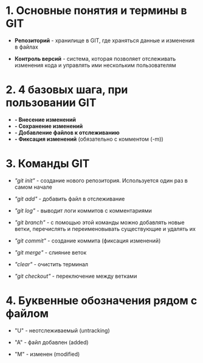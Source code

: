 # 1. Основные понятия и термины в GIT

* **Репозиторий** - хранилище в GIT, где храняться данные и изменения в файлах

* **Контроль версий** - система, которая позволяет отслеживать изменения кода и управлять ими нескольким пользователям

# 2. 4 базовых шага, при пользовании GIT

* **- Внесение изменений**
* **- Сохранение изменений**
* **- Добавление файлов к отслеживанию**
* **- Фиксация изменений** (обязательно с комментом (-m))

# 3. Команды GIT

* *"git init"* - создание нового репозитория. Используется один раз в самом начале

* *"git add"* - добавить файл в отслеживание

* *"git log"* - выводит логи коммитов с комментариями

* *"git branch"* - с помощью этой команды можно добавлять новые ветки, перечислять и переименовывать существующие и удалять их

* *"git commit"* - создание коммита (фиксация изменений)

* *"git merge"* - слияние веток 

* *"clear"* - очистить терминал

* *"git checkout"* - переключение между ветками

# 4. Буквенные обозначения рядом с файлом

* "U" - неотслеживаемый (untracking)

* "A" - файл добавлен (added)

* "M" - изменен (modified)